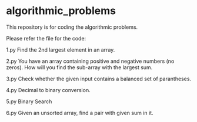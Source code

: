 # algorithmic_problems
This repository is for coding the algorithmic problems.

Please refer the file for the code:

1.py
Find the 2nd largest element in an array.

2.py
You have an array containing positive and negative numbers (no zeros). How will you find the sub-array with the largest sum.

3.py
Check whether the given input contains a balanced set of parantheses.

4.py
Decimal to binary conversion.

5.py
Binary Search

6.py
Given an unsorted array, find a pair with given sum in it.